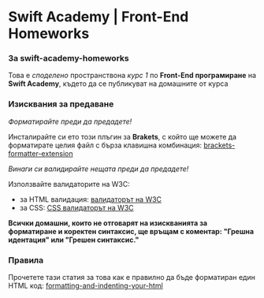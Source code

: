 # Swift Academy | Front-End Homeworks

### За swift-academy-homeworks

Това е _споделено_ пространствона _курс 1_ по __Front-End програмиране__ на __Swift Academy__, където да се публикуват на домашните от курса

### Изисквания за предаване

_Форматирайте преди да предадете!_

Инсталирайте си ето този плъгин за __Brakets__, с който ще можете да форматирате целия файл с бърза клавишна комбинация: [brackets-formatter-extension](https://github.com/shumpei/brackets-formatter-extension)

_Винаги си валидирайте нещата преди да предадете!_

Използвайте валидаторите на W3C:

- за HTML валидация: [валидаторът на W3C](https://validator.w3.org)
- за CSS: [CSS валидаторът на W3C](https://jigsaw.w3.org/css-validator/)

__Всички домашни, които не отговарят на изискванията за форматиране и коректен синтаксис, ще връщам с коментар: "Грешна идентация" или "Грешен синтаксис."__

### Правила

Прочетете тази статия за това как е правилно да бъде форматиран един HTML код: [formatting-and-indenting-your-html](http://www.granneman.com/webdev/coding/formatting-and-indenting-your-html/)
